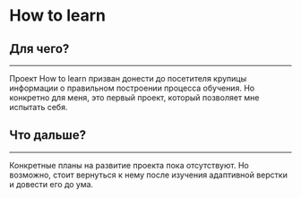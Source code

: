 # How to learn

## Для чего?

---

Проект How to learn призван донести до посетителя крупицы информации о правильном построении процесса обучения. Но конкретно для меня, это первый проект, который позволяет мне испытать себя.

## Что дальше?

---

Конкретные планы на развитие проекта пока отсутствуют. Но возможно, стоит вернуться к нему после изучения адаптивной верстки и довести его до ума.